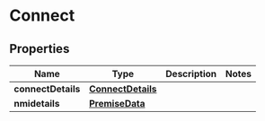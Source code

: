 

# Connect


## Properties

Name | Type | Description | Notes
------------ | ------------- | ------------- | -------------
**connectDetails** | [**ConnectDetails**](ConnectDetails.md) |  | 
**nmidetails** | [**PremiseData**](PremiseData.md) |  | 



